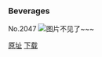 ### Beverages
No.2047
![图片不见了~~~](https://imgs.xkcd.com/comics/beverages.png)

[原址](https://xkcd.com//2047) [下载](https://imgs.xkcd.com/comics/beverages.png)

